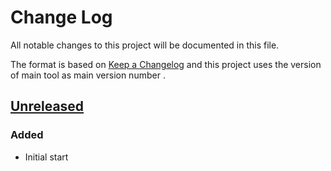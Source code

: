 # Change Log
All notable changes to this project will be documented in this file.

The format is based on [Keep a Changelog](http://keepachangelog.com/)
and this project uses the version of main tool as main version number .

## [Unreleased]

### Added
- Initial start

[Unreleased]: https://github.com/philips-software/docker-ci-scripts
